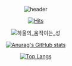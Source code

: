 
<div align=center>

![header](https://capsule-render.vercel.app/api?type=wave&height=300&section=header&text=YEOJIN&fontSize=50&desc=Hello%20I'm%20frontend%20developer&descSize=30&animation=twinkling&fontColor=fff&color=auto)

</div>

<div align=center>
  
  [![Hits](https://hits.seeyoufarm.com/api/count/incr/badge.svg?url=https%3A%2F%2Fgithub.com%2Fgjbae1212%2Fhit-counter&count_bg=%2379C83D&title_bg=%23555555&icon=&icon_color=%23E7E7E7&title=hits&edge_flat=false)](https://hits.seeyoufarm.com)

</div>


<div align=center>
  
![하울의_움직이는_성](https://user-images.githubusercontent.com/86069422/154220338-12d33e43-01af-4fb6-9568-238c35a01c5b.gif)
  
</div>

<div align=center>

[![Anurag's GitHub stats](https://github-readme-stats.vercel.app/api?username=yeojincho&show_icons=true&theme=dracula)](https://github.com/anuraghazra/github-readme-stats)

</div>

<div align=center>
  
[![Top Langs](https://github-readme-stats.vercel.app/api/top-langs/?username=yeojincho&layout=compact)](https://github.com/anuraghazra/github-readme-stats)

  </div>




